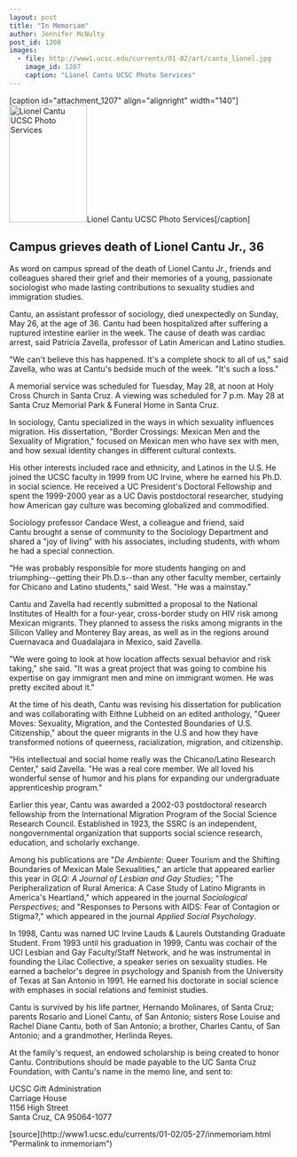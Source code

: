 ```yaml
---
layout: post
title: "In Memoriam"
author: Jennifer McNulty
post_id: 1208
images:
  - file: http://www1.ucsc.edu/currents/01-02/art/cantu_lionel.jpg
    image_id: 1207
    caption: "Lionel Cantu UCSC Photo Services"
---
```


[caption id="attachment_1207" align="alignright" width="140"]<a href="http://localhost/mysite/wp-content/uploads/2002/05/cantu_lionel.jpg"><img class="size-full wp-image-1207" src="http://localhost/mysite/wp-content/uploads/2002/05/cantu_lionel.jpg" alt="Lionel Cantu UCSC Photo Services" width="140" height="211" /></a>Lionel Cantu UCSC Photo Services[/caption]
<h2>
  Campus grieves death of Lionel Cantu Jr., 36
</h2>
<p>
  As word on campus spread of the death of Lionel Cantu Jr., friends and colleagues shared their grief and their memories of a young, passionate sociologist who made lasting contributions to sexuality studies and immigration studies.
</p>Cantu, an assistant professor of sociology, died unexpectedly on Sunday, May 26, at the age of 36. Cantu had been hospitalized after suffering a ruptured intestine earlier in the week. The cause of death was cardiac arrest, said Patricia Zavella, professor of Latin American and Latino studies.
<p>
  "We can't believe this has happened. It's a complete shock to all of us," said Zavella, who was at Cantu's bedside much of the week. "It's such a loss."
</p>
<p>
  A memorial service was scheduled for Tuesday, May 28, at noon at Holy Cross Church in Santa Cruz. A viewing was scheduled for 7 p.m. May 28 at Santa Cruz Memorial Park &amp; Funeral Home in Santa Cruz.
</p>
<p>
  In sociology, Cantu specialized in the ways in which sexuality influences migration. His dissertation, "Border Crossings: Mexican Men and the Sexuality of Migration," focused on Mexican men who have sex with men, and how sexual identity changes in different cultural contexts.
</p>
<p>
  His other interests included race and ethnicity, and Latinos in the U.S. He joined the UCSC faculty in 1999 from UC Irvine, where he earned his Ph.D. in social science. He received a UC President's Doctoral Fellowship and spent the 1999-2000 year as a UC Davis postdoctoral researcher, studying how American gay culture was becoming globalized and commodified.
</p>
<p>
  Sociology professor Candace West, a colleague and friend, said<br>
  Cantu brought a sense of community to the Sociology Department and shared a "joy of living" with his associates, including students, with whom he had a special connection.
</p>
<p>
  "He was probably responsible for more students hanging on and triumphing--getting their Ph.D.s--than any other faculty member, certainly for Chicano and Latino students," said West. "He was a mainstay."
</p>
<p>
  Cantu and Zavella had recently submitted a proposal to the National Institutes of Health for a four-year, cross-border study on HIV risk among Mexican migrants. They planned to assess the risks among migrants in the Silicon Valley and Monterey Bay areas, as well as in the regions around Cuernavaca and Guadalajara in Mexico, said Zavella.
</p>
<p>
  "We were going to look at how location affects sexual behavior and risk taking," she said. "It was a great project that was going to combine his expertise on gay immigrant men and mine on immigrant women. He was pretty excited about it."
</p>
<p>
  At the time of his death, Cantu was revising his dissertation for publication and was collaborating with Eithne Lubheid on an edited anthology, "Queer Moves: Sexuality, Migration, and the Contested Boundaries of U.S. Citizenship," about the queer migrants in the U.S and how they have transformed notions of queerness, racialization, migration, and citizenship.
</p>
<p>
  "His intellectual and social home really was the Chicano/Latino Research Center," said Zavella. "He was a real core member. We all loved his wonderful sense of humor and his plans for expanding our undergraduate apprenticeship program."
</p>
<p>
  Earlier this year, Cantu was awarded a 2002-03 postdoctoral research fellowship from the International Migration Program of the Social Science Research Council. Established in 1923, the SSRC is an independent, nongovernmental organization that supports social science research, education, and scholarly exchange.
</p>
<p>
  Among his publications are "<i>De Ambiente</i>: Queer Tourism and the Shifting Boundaries of Mexican Male Sexualities," an article that appeared earlier this year in <i>GLQ: A Journal of Lesbian and Gay Studies</i>; "The Peripheralization of Rural America: A Case Study of Latino Migrants in America's Heartland," which appeared in the journal <i>Sociological Perspectives</i>; and "Responses to Persons with AIDS: Fear of Contagion or Stigma?," which appeared in the journal <i>Applied Social Psychology</i>.
</p>
<p>
  In 1998, Cantu was named UC Irvine Lauds &amp; Laurels Outstanding Graduate Student. From 1993 until his graduation in 1999, Cantu was cochair of the UCI Lesbian and Gay Faculty/Staff Network, and he was instrumental in founding the Lilac Collective, a speaker series on sexuality studies. He earned a bachelor's degree in psychology and Spanish from the University of Texas at San Antonio in 1991. He earned his doctorate in social science with emphases in social relations and feminist studies.
</p>
<p>
  Cantu is survived by his life partner, Hernando Molinares, of Santa Cruz; parents Rosario and Lionel Cantu, of San Antonio; sisters Rose Louise and Rachel Diane Cantu, both of San Antonio; a brother, Charles Cantu, of San Antonio; and a grandmother, Herlinda Reyes.
</p>
<p>
  At the family's request, an endowed scholarship is being created to honor Cantu. Contributions should be made payable to the UC Santa Cruz Foundation, with Cantu's name in the memo line, and sent to:
</p>
<p>
  UCSC Gift Administration<br>
  Carriage House<br>
  1156 High Street<br>
  Santa Cruz, CA 95064-1077<br>
</p>
<p>

  </p>
[source](http://www1.ucsc.edu/currents/01-02/05-27/inmemoriam.html "Permalink to inmemoriam")
